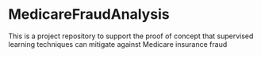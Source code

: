 # MedicareFraudAnalysis
This is a project repository to support the proof of concept that supervised learning techniques can mitigate against Medicare insurance fraud
